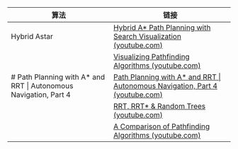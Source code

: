 
| 算法                                                               | 链接                                                                                                                                |
| ---------------------------------------------------------------- | --------------------------------------------------------------------------------------------------------------------------------- |
| Hybrid Astar                                                     | [Hybrid A* Path Planning with Search Visualization (youtube.com)](https://www.youtube.com/watch?v=1WZEQtg8ZZ4)                    |
|                                                                  | [Visualizing Pathfinding Algorithms (youtube.com)](https://www.youtube.com/watch?v=9W8hNdEUFbc)                                   |
| # Path Planning with A* and RRT \| Autonomous Navigation, Part 4 | [Path Planning with A* and RRT \| Autonomous Navigation, Part 4 (youtube.com)](https://www.youtube.com/watch?v=QR3U1dgc5RE&t=10s) |
|                                                                  | [RRT, RRT* & Random Trees (youtube.com)](https://www.youtube.com/watch?v=Ob3BIJkQJEw)                                             |
|                                                                  | [A Comparison of Pathfinding Algorithms (youtube.com)](https://www.youtube.com/watch?v=GC-nBgi9r0U)                               |
